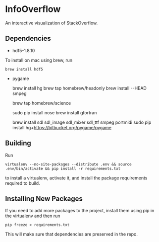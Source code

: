 InfoOverflow
============

An interactive visualization of StackOverflow.

## Dependencies

 - hdf5-1.8.10
 
To install on mac using brew, run

    brew install hdf5

 - pygame
 
    brew install hg
    brew tap homebrew/headonly
    brew install --HEAD smpeg

    brew tap homebrew/science
    
    sudo pip install nose
    brew install gfortran

    brew install sdl sdl_image sdl_mixer sdl_ttf smpeg portmidi
    sudo pip install hg+https://bitbucket.org/pygame/pygame

## Building
Run

    virtualenv --no-site-packages --distribute .env && source .env/bin/activate && pip install -r requirements.txt
    
to install a virtualenv, activate it, and install the package requirements required to build.

## Installing New Packages
If you need to add more packages to the project, install them using pip in the virtualenv and then run

    pip freeze > requirements.txt

This will make sure that dependencies are preserved in the repo.

